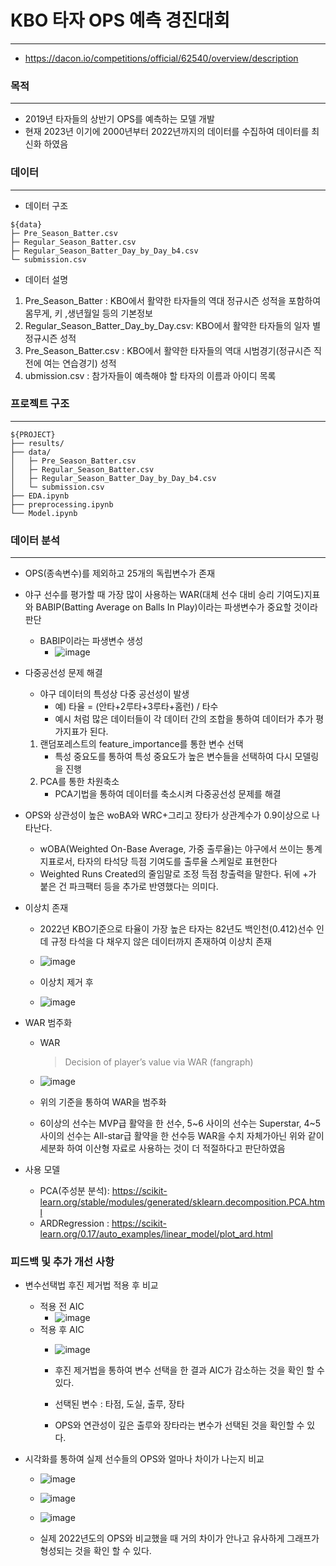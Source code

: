 # KBO 타자 OPS 예측 경진대회
---
- https://dacon.io/competitions/official/62540/overview/description


### 목적
---
- 2019년 타자들의 상반기 OPS를 예측하는 모델 개발
- 현재 2023년 이기에 2000년부터 2022년까지의 데이터를 수집하여 데이터를 최신화 하였음

### 데이터 
---
- 데이터 구조
```
${data}
├─ Pre_Season_Batter.csv
├─ Regular_Season_Batter.csv
├─ Regular_Season_Batter_Day_by_Day_b4.csv
└─ submission.csv
```

- 데이터 설명
1. Pre_Season_Batter : KBO에서 활약한 타자들의 역대 정규시즌 성적을 포함하여 몸무게, 키 ,생년월일 등의 기본정보
2. Regular_Season_Batter_Day_by_Day.csv: KBO에서 활약한 타자들의 일자 별 정규시즌 성적
3. Pre_Season_Batter.csv : KBO에서 활약한 타자들의 역대 시범경기(정규시즌 직전에 여는 연습경기) 성적
4. ubmission.csv : 참가자들이 예측해야 할 타자의 이름과 아이디 목록

### 프로젝트 구조
---
```
${PROJECT}
├── results/
├── data/
│   ├─ Pre_Season_Batter.csv
│   ├─ Regular_Season_Batter.csv
│   ├─ Regular_Season_Batter_Day_by_Day_b4.csv
│   └─ submission.csv
├── EDA.ipynb
├── preprocessing.ipynb
└── Model.ipynb
```

### 데이터 분석

- - -

- OPS(종속변수)를 제외하고 25개의 독립변수가 존재

- 야구 선수를 평가할 때 가장 많이 사용하는 WAR(대체 선수 대비 승리 기여도)지표와 BABIP(Batting Average on Balls In Play)이라는 파생변수가 중요할 것이라 판단
  - BABIP이라는 파생변수 생성
    - ![image](https://user-images.githubusercontent.com/110336043/223058799-2641ca71-0857-442e-b945-6e8bd0a68f04.png)

- 다중공선성 문제 해결
   - 야구 데이터의 특성상 다중 공선성이 발생
     - 예) 타율 = (안타+2루타+3루타+홈런) / 타수
     - 예시 처럼 많은 데이터들이 각 데이터 간의 조합을 통하여 데이터가 추가 평가지표가 된다.
     
  1. 랜덤포레스트의 feature_importance를 통한 변수 선택
      - 특성 중요도를 통하여 특성 중요도가 높은 변수들을 선택하여 다시 모델링을 진행
  2. PCA를 통한 차원축소
      - PCA기법을 통하여 데이터를 축소시켜 다중공선성 문제를 해결

- OPS와 상관성이 높은 woBA와 WRC+그리고 장타가 상관계수가 0.9이상으로 나타난다.

  - wOBA(Weighted On-Base Average, 가중 출루율)는 야구에서 쓰이는 통계 지표로서, 타자의 타석당 득점 기여도를 출루율 스케일로 표현한다
  - Weighted Runs Created의 줄임말로 조정 득점 창출력을 말한다. 뒤에 +가 붙은 건 파크팩터 등을 추가로 반영했다는 의미다.

- 이상치 존재
  - 2022년 KBO기준으로 타율이 가장 높은 타자는 82년도 백인천(0.412)선수 인데 규정 타석을 다 채우지 않은 데이터까지 존재하여 이상치 존재
  - ![image](https://user-images.githubusercontent.com/110336043/223059976-b11893d6-7405-40ca-8118-b7bded73405b.png)
  
  - 이상치 제거 후
  - ![image](https://user-images.githubusercontent.com/110336043/223060183-91c81276-cbf9-4122-a47b-5d63b9f50080.png)

- WAR 범주화
  - WAR
    > <span style="color: Grey">Decision of player’s value via WAR (fangraph)</span>
  - ![image](https://user-images.githubusercontent.com/110336043/223062090-ce868fba-b061-4376-8d2c-22d362d681c5.png)
  
  - 위의 기준을 통하여 WAR을 범주화
  - 6이상의 선수는 MVP급 활약을 한 선수, 5\~6 사이의 선수는 Superstar, 4\~5 사이의 선수는 All-star급 활약을 한 선수등 WAR을 수치 자체가아닌 위와 같이 세분화 하여 이산형 자료로 사용하는 것이 더 적절하다고 판단하였음

- 사용 모델

  - PCA(주성분 분석): https://scikit-learn.org/stable/modules/generated/sklearn.decomposition.PCA.html
  - ARDRegression : https://scikit-learn.org/0.17/auto_examples/linear_model/plot_ard.html
  
### 피드백 및 추가 개선 사항

- 변수선택법 후진 제거법 적용 후 비교
  - 적용 전 AIC
    - ![image](https://user-images.githubusercontent.com/110336043/223401422-d5b5e188-b772-4e79-958e-19b5c06dea00.png)
  - 적용 후 AIC
    - ![image](https://user-images.githubusercontent.com/110336043/223401512-97008b5b-c7be-4520-93b5-8d9a1831752e.png)
    
    - 후진 제거법을 통하여 변수 선택을 한 결과 AIC가 감소하는 것을 확인 할 수 있다.
    - 선택된 변수 : 타점, 도실, 출루, 장타
    - OPS와 연관성이 깊은 출루와 장타라는 변수가 선택된 것을 확인할 수 있다.


- 시각화를 통하여 실제 선수들의 OPS와 얼마나 차이가 나는지 비교
  - ![image](https://user-images.githubusercontent.com/110336043/223401615-8374d2a6-c2b1-4597-9b54-4f982ebdc4f8.png)

  - ![image](https://user-images.githubusercontent.com/110336043/223401585-35f7aba0-d781-4177-9b45-4b7393c14768.png)
  
  - ![image](https://user-images.githubusercontent.com/110336043/223401740-c494d553-9709-4b5e-ad9a-7fced489c761.png)
  
  - 실제 2022년도의 OPS와 비교했을 때 거의 차이가 안나고 유사하게 그래프가 형성되는 것을 확인 할 수 있다.

